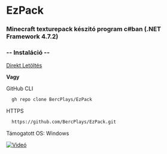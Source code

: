 # EzPack
### Minecraft texturepack készitó program c#ban (.NET Framework 4.7.2)


### **-- Instaláció --**

[Direkt Letöltés](https://www.dropbox.com/scl/fi/m38kqodrkgq270fvjsson/EzPack.zip?rlkey=2bremp7k5x8cdrnuzxi8ukf4y&dl=1)

**Vagy**

GitHub CLI
```bash
  gh repo clone BercPlays/EzPack
```

HTTPS
```bash
  https://github.com/BercPlays/EzPack.git
```

Támogatott OS: Windows

[![Videó](https://img.youtube.com/vi/Z250RrQ-8y0/hqdefault.jpg)](https://www.youtube.com/embed/Z250RrQ-8y0)
